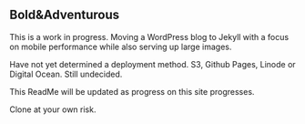 ## Bold&Adventurous

This is a work in progress. Moving a WordPress blog to Jekyll with a focus on mobile performance while also serving up large images.

Have not yet determined a deployment method. S3, Github Pages, Linode or Digital Ocean. Still undecided.

This ReadMe will be updated as progress on this site progresses.

Clone at your own risk.
